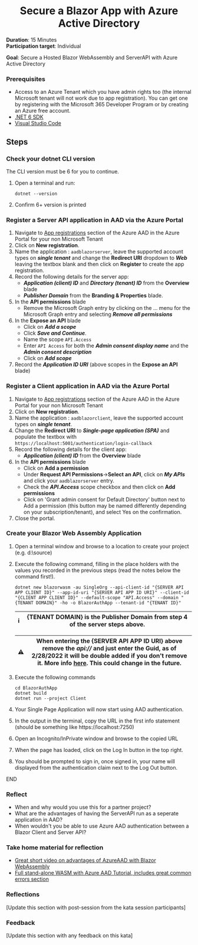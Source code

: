 <h1 align="center">Secure a Blazor App with Azure Active Directory</h1>

**Duration**: 15 Minutes <br />
**Participation target**: Individual <br />

**Goal**: Secure a Hosted Blazor WebAssembly and ServerAPI with Azure Active Directory

### Prerequisites

- Access to an Azure Tenant which you have admin rights too (the internal Microsoft tenant will not work due to app registration). You can get one by registering with the Microsoft 365 Developer Program or by creating an Azure free account.
- [.NET 6 SDK](https://dotnet.microsoft.com/en-us/download/dotnet/6.0)
- [Visual Studio Code](https://code.visualstudio.com/download)

## Steps

### Check your dotnet CLI version 
The CLI version must be 6 for you to continue. 
1. Open a terminal and run:
   ```
   dotnet --version
   ```
2. Confirm 6+ version is printed


### Register a Server API application in AAD via the Azure Portal
1. Navigate to [App registrations](https://portal.azure.com/#blade/Microsoft_AAD_IAM/ActiveDirectoryMenuBlade/RegisteredApps) section of the Azure AAD in the Azure Portal for your non Microsoft Tenant
2. Click on **New registration**.
3. Name the application : ```aadblazorserver```, leave the supported account types on ***single tenant*** and change the **Redirect URI** dropdown to ***Web*** leaving the textbox blank and then click on **Register** to create the app registration.
4. Record the following details for the server app:
   - ***Application (client) ID*** and ***Directory (tenant) ID*** from the **Overview** blade
   - ***Publisher Domain*** from the **Branding & Properties** blade.
5. In the **API permissions** blade
   - Remove the Microsoft Graph entry by clicking on the ... menu for the Microsoft Graph entry and selecting ***Remove all permissions***
6. In the **Expose an API** blade
   - Click on ***Add a scope*** 
   - Click ***Save and Continue***.
   - Name the scope ```API.Access```
   - Enter ```API Access``` for both the ***Admin consent display name*** and the ***Admin consent description***
   - Click on ***Add scope***
7. Record the ***Application ID URI*** (above scopes in the **Expose an API** blade)


### Register a Client application in AAD via the Azure Portal
1. Navigate to [App registrations](https://portal.azure.com/#blade/Microsoft_AAD_IAM/ActiveDirectoryMenuBlade/RegisteredApps) section of the Azure AAD in the Azure Portal for your non Microsoft Tenant
2. Click on **New registration**.
3. Name the application : ```aadblazorclient```, leave the supported account types on ***single tenant***.
4. Change the **Redirect URI** to ***Single-page application (SPA)*** and populate the textbox with ```https://localhost:5001/authentication/login-callback```
5. Record the following details for the client app:
   - ***Application (client) ID*** from the **Overview** blade
6. In the **API permissions** blade
   - Click on **Add a permission** 
   - Under **Request API Permissions**->**Select an API**, click on ***My APIs*** and click your ```aadblazorserver``` entry.
   - Check the ***API.Access*** scope checkbox and then click on **Add permissions**
   - Click on 'Grant admin consent for Default Directory' button next to Add a permission (this button may be named differently depending on your subscription/tenant), and select Yes on the confirmation.
7. Close the portal.


### Create your Blazor Web Assembly Application
1. Open a terminal window and browse to a location to create your project (e.g. d:\source)
2. Execute the following command, filling in the place holders with the values you recorded in the previous steps (read the notes below the command first!).
   ```
   dotnet new blazorwasm -au SingleOrg --api-client-id "{SERVER API APP CLIENT ID}" --app-id-uri "{SERVER API APP ID URI}" --client-id "{CLIENT APP CLIENT ID}" --default-scope "API.Access" --domain "{TENANT DOMAIN}" -ho -o BlazorAuthApp --tenant-id "{TENANT ID}"
   ```
   ℹ️ | {TENANT DOMAIN} is the Publisher Domain from step 4 of the server steps above.
   :---: | :---: 
   
   ⚠️ | When entering the {SERVER API APP ID URI} above remove the ***api://*** and just enter the Guid, as of 2/28/2022 it will be double added if you don't remove it. More info [here](https://github.com/dotnet/aspnetcore/issues/27417). This could change in the future.
   :---: | :---:
 3. Execute the following commands 
    ```
    cd BlazorAuthApp
    dotnet build
    dotnet run --project Client
    ``` 
 4. Your Single Page Application will now start using AAD authentication.
 5. In the output in the terminal, copy the URL in the first info statement (should be something like https://localhost:7250)
 6. Open an Incognito/InPrivate window and browse to the copied URL
 7. When the page has loaded, click on the Log In button in the top right.
 8. You should be prompted to sign in, once signed in, your name will displayed from the authentication claim next to the Log Out button.

END


### Reflect

 - When and why would you use this for a partner project?
 - What are the advantages of having the ServerAPI run as a seperate application in AAD?
 - When wouldn't you be able to use Azure AAD authentication between a Blazor Client and Server API?


### Take home material for reflection
 - [Great short video on advantages of AzureAAD with Blazor WebAssembly](https://www.youtube.com/watch?v=Ap-9CovBbBM)
 - [Full stand-alone WASM with Azure AAD Tutorial, includes great common errors section](https://docs.microsoft.com/en-us/aspnet/core/blazor/security/webassembly/standalone-with-azure-active-directory?view=aspnetcore-6.0)


### Reflections
[Update this section with post-session from the kata session participants]


### Feedback
[Update this section with any feedback on this kata]
